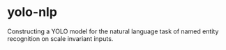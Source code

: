 # yolo-nlp
Constructing a YOLO model for the natural language task of named entity recognition on scale invariant inputs.
